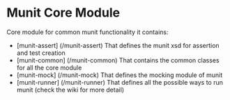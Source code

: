 Munit Core Module
=================

Core module for common munit functionality it contains:

* [munit-assert] (/munit-assert) That defines the munit xsd for assertion and test creation
* [munit-common] (/munit-common) That contains the common classes for all the core module
* [munit-mock] (/munit-mock) That defines the mocking module of munit
* [munit-runner] (/munit-runner) That defines all the possible ways to run munit (check the wiki for more detail)

